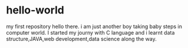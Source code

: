 # hello-world
my first repository
hello there. i am just another boy taking baby steps in computer world.
I started my journy with C language and i learnt data structure,JAVA,web development,data science along the way. 
